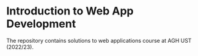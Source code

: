 # Introduction to Web App Development

The repository contains solutions to web applications course at AGH UST (2022/23).

